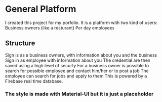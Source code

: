 # General Platform
I created this project for my porfolio.
It is a platform with two kind of users:
Business owners (like a resturant)
Per day employees

## Structure
Sign is as a business owners, with information about you and the business
Sign in as employee with information about you
The credential are then saved using a high level of securty
For a business owner is possible to search for possible employee and contact him/her or to post a job
The employee can search for jobs and apply to them
This is powered by a Firebase real time database.

### The style is made with Material-UI but it is just a placeholder